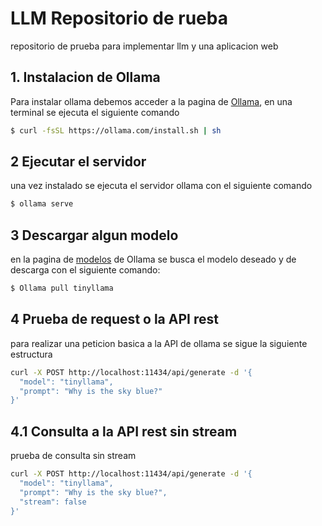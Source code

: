# LLM Repositorio de rueba
repositorio de prueba para implementar llm y una aplicacion web 

## 1. Instalacion de Ollama 

Para instalar ollama debemos acceder a la pagina de [Ollama](https://ollama.com/download/linux), en una terminal se ejecuta el siguiente comando 
````bash 
$ curl -fsSL https://ollama.com/install.sh | sh 
````

## 2 Ejecutar el servidor 

una vez instalado se ejecuta el servidor ollama con el siguiente comando

````bash
$ ollama serve
````
## 3 Descargar algun modelo 
en la pagina de [modelos](https://ollama.com/library) de Ollama se busca el modelo deseado y de descarga con el siguiente comando:
````bash
$ Ollama pull tinyllama
````

## 4 Prueba de request o la API rest 
para realizar una peticion basica a la API de ollama se sigue la siguiente estructura 

````bash
curl -X POST http://localhost:11434/api/generate -d '{
  "model": "tinyllama",
  "prompt": "Why is the sky blue?"
}' 
````


## 4.1 Consulta a la API rest sin stream
prueba de consulta sin stream

````bash
curl -X POST http://localhost:11434/api/generate -d '{
  "model": "tinyllama",
  "prompt": "Why is the sky blue?",
  "stream": false
}' 
````
